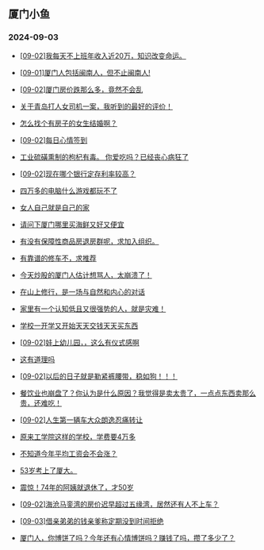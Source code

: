 ## 厦门小鱼 
### 2024-09-03

+ [[09-02]我每天不上班年收入近20万，知识改变命运。](http://bbs.xmfish.com/read-htm-tid-18238868.html)

+ [[09-01]厦门人包括闽南人，但不止闽南人!](http://bbs.xmfish.com/read-htm-tid-18238779.html)

+ [[09-02]厦门房价跌那么多，竟然不会乱](http://bbs.xmfish.com/read-htm-tid-18238862.html)

+ [关于青岛打人女司机一案，我听到的最好的评价！](http://bbs.xmfish.com/read-htm-tid-18238815.html)

+ [怎么找个有房子的女生结婚啊？](http://bbs.xmfish.com/read-htm-tid-18238784.html)

+ [[09-02]每日心情签到](http://bbs.xmfish.com/read-htm-tid-18238757.html)

+ [工业硫磺熏制的枸杞有毒。 你爱吃吗？已经丧心病狂了](http://bbs.xmfish.com/read-htm-tid-18238812.html)

+ [[09-02]现在哪个银行定存利率较高？](http://bbs.xmfish.com/read-htm-tid-18238911.html)

+ [四万多的电脑什么游戏都玩不了](http://bbs.xmfish.com/read-htm-tid-18239026.html)

+ [女人自己就是自己的家](http://bbs.xmfish.com/read-htm-tid-18238967.html)

+ [请问下厦门哪里买海鲜又好又便宜](http://bbs.xmfish.com/read-htm-tid-18238952.html)

+ [有没有保障性商品房退房群呢，求加入组织。](http://bbs.xmfish.com/read-htm-tid-18239034.html)

+ [有靠谱的修车不，求推荐](http://bbs.xmfish.com/read-htm-tid-18238973.html)

+ [今天炒股的厦门人估计想骂人，太崩溃了！](http://bbs.xmfish.com/read-htm-tid-18239109.html)

+ [在山上修行，是一场与自然和内心的对话](http://bbs.xmfish.com/read-htm-tid-18238853.html)

+ [家里有一个认知低且又很强势的人，就是灾难！](http://bbs.xmfish.com/read-htm-tid-18239087.html)

+ [学校一开学又开始天天交钱天天买东西](http://bbs.xmfish.com/read-htm-tid-18239138.html)

+ [[09-02]娃上幼儿园，，这么有仪式感啊](http://bbs.xmfish.com/read-htm-tid-18238935.html)

+ [这有道理吗](http://bbs.xmfish.com/read-htm-tid-18238927.html)

+ [[09-02]以后的日子就是勒紧裤腰带，稳如狗！！！](http://bbs.xmfish.com/read-htm-tid-18239031.html)

+ [餐饮业也崩盘了？你认为是什么原因？我觉得是卖太贵了，一点点东西卖那么贵，还难吃！](http://bbs.xmfish.com/read-htm-tid-18239114.html)

+ [[09-02]人生第一辆车大众朗逸忍痛转让](http://bbs.xmfish.com/read-htm-tid-18239007.html)

+ [原来工学院这样的学校，学费要4万多](http://bbs.xmfish.com/read-htm-tid-18239295.html)

+ [不知道今年平均工资会不会涨？](http://bbs.xmfish.com/read-htm-tid-18239014.html)

+ [53岁考上了厦大。](http://bbs.xmfish.com/read-htm-tid-18239170.html)

+ [震惊！74年的阿姨就退休了，才50岁](http://bbs.xmfish.com/read-htm-tid-18239339.html)

+ [[09-02]海沧马銮湾的房价迟早超过五缘湾，居然还有人不上车？](http://bbs.xmfish.com/read-htm-tid-18239080.html)

+ [[09-03]借亲弟弟的钱亲爹称定期没到时间拒绝](http://bbs.xmfish.com/read-htm-tid-18239203.html)

+ [厦门人，你博饼了吗？今年还有心情博饼吗？赚钱了吗，攒了多少了？](http://bbs.xmfish.com/read-htm-tid-18239110.html)

